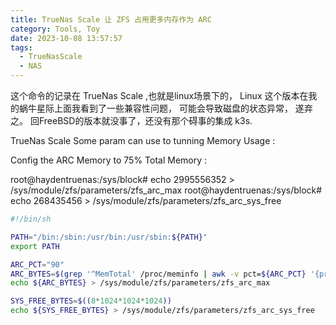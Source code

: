 ```yaml
---
title: TrueNas Scale 让 ZFS 占用更多内存作为 ARC
category: Tools, Toy
date: 2023-10-08 13:57:57
tags:
  - TrueNasScale
  - NAS
---
```

这个命令的记录在 TrueNas Scale ,也就是linux场景下的， Linux 这个版本在我的蜗牛星际上面我看到了一些兼容性问题， 可能会导致磁盘的状态异常， 遂弃之。 回FreeBSD的版本就没事了，还没有那个碍事的集成 k3s.

TrueNas Scale
Some param can use to tunning Memory Usage : 

Config the ARC Memory to 75% Total Memory :

root@haydentruenas:/sys/block# echo 2995556352 > /sys/module/zfs/parameters/zfs_arc_max
root@haydentruenas:/sys/block# echo 268435456 > /sys/module/zfs/parameters/zfs_arc_sys_free

```bash
#!/bin/sh

PATH="/bin:/sbin:/usr/bin:/usr/sbin:${PATH}"
export PATH

ARC_PCT="90"
ARC_BYTES=$(grep '^MemTotal' /proc/meminfo | awk -v pct=${ARC_PCT} '{printf "%d", $2 * 1024 * (pct / 100.0)}')
echo ${ARC_BYTES} > /sys/module/zfs/parameters/zfs_arc_max

SYS_FREE_BYTES=$((8*1024*1024*1024))
echo ${SYS_FREE_BYTES} > /sys/module/zfs/parameters/zfs_arc_sys_free
```